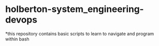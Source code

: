 # holberton-system_engineering-devops
*this repository contains basic scripts to learn to navigate and program within bash 
